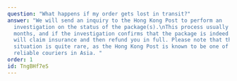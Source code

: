 ```yaml
---
question: "What happens if my order gets lost in transit?"
answer: "We will send an inquiry to the Hong Kong Post to perform an
  investigation on the status of the package(s).\nThis process usually lasts 1-2
  months, and if the investigation confirms that the package is indeed lost, we
  will claim insurance and then refund you in full. Please note that this
  situation is quite rare, as the Hong Kong Post is known to be one of the most
  reliable couriers in Asia. "
order: 1
id: TngBHf7eS
---
```


